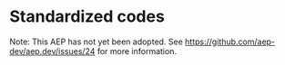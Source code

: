 # Standardized codes

Note: This AEP has not yet been adopted.  See https://github.com/aep-dev/aep.dev/issues/24 for more information.
